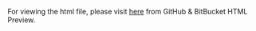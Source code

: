 For viewing the html file, please visit [here](https://htmlpreview.github.io/?https://github.com/sara1594/Data_Analyst_Portfolio/blob/main/My_Study_Projects/How%20Can%20a%20Wellness%20Technology%20Company%20Play%20It%20Smart%3F/fit_data_analysis.html) from GitHub & BitBucket HTML Preview.
